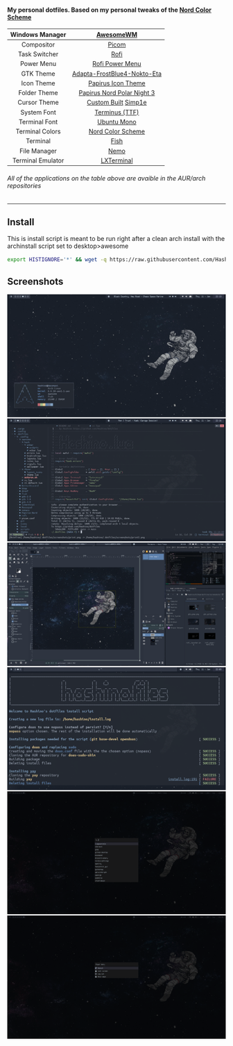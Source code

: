 #### My personal dotfiles. Based on my personal tweaks of the [Nord Color Scheme](https://www.nordtheme.com/docs/colors-and-palettes)


| Windows Manager | [AwesomeWM](https://awesomewm.org/) | 
| :---:   | :---: | 
| Compositor | [Picom](https://github.com/yshui/picom) |
| Task Switcher | [Rofi](https://github.com/davatorium/rofi) | 
| Power Menu | [Rofi Power Menu](https://github.com/jluttine/rofi-power-menu) | 
| GTK Theme | [Adapta-FrostBlue4-Nokto-Eta](https://github.com/Adapta-Projects/Adapta-Nord) | 
| Icon Theme | [Papirus Icon Theme](https://github.com/PapirusDevelopmentTeam/papirus-icon-theme) |
| Folder Theme | [Papirus Nord Polar Night 3](https://github.com/Adapta-Projects/Papirus-Nord) |
| Cursor Theme | [Custom Built](https://gitlab.com/zoli111/cursor-generator) [Simp1e](https://www.pling.com/p/1405210) |
| System Font | [Terminus (TTF)](http://terminus-font.sourceforge.net/) |
| Terminal Font | [Ubuntu Mono](https://design.ubuntu.com/font/) |
| Terminal Colors | [Nord Color Scheme](https://www.nordtheme.com/ports) |
| Terminal | [Fish](https://github.com/fish-shell/fish-shell) |
| File Manager | [Nemo](https://github.com/linuxmint/nemo) |
| Terminal Emulator | [LXTerminal](https://github.com/lxde/lxterminal) |

###### All of the applications on the table above are avaible in the AUR/arch repositories

---
## Install

This is install script is meant to be run right after a clean arch install with the archinstall script set to desktop>awesome
```bash
export HISTIGNORE='*' && wget -q https://raw.githubusercontent.com/Hashino/dotfiles/main/.scripts/install_dotfiles.sh && chmod +x install_dotfiles.sh && ./install_dotfiles.sh && rm -f ~/.bash_history && killall Xorg
```

## Screenshots
![simple bg](screenshots/print1.png)
![vim](screenshots/print2.png)
![gtk](screenshots/print3.png)
![install script](screenshots/print4.png)
![rofi laucher](screenshots/rofi_launcher.png)
![rofi power-menu](screenshots/rofi_power-menu.png)
